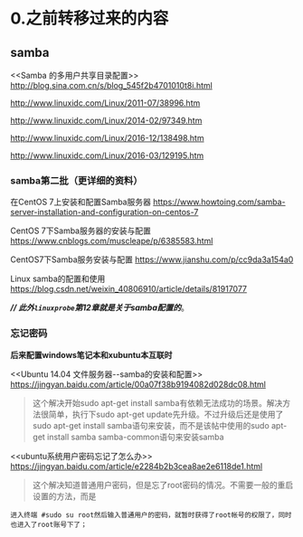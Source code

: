 
# 0.之前转移过来的内容

## samba

<<Samba 的多用户共享目录配置>>
http://blog.sina.com.cn/s/blog_545f2b4701010t8i.html

http://www.linuxidc.com/Linux/2011-07/38996.htm

http://www.linuxidc.com/Linux/2014-02/97349.htm

http://www.linuxidc.com/Linux/2016-12/138498.htm

http://www.linuxidc.com/Linux/2016-03/129195.htm

### samba第二批（更详细的资料）

在CentOS 7上安装和配置Samba服务器 https://www.howtoing.com/samba-server-installation-and-configuration-on-centos-7

CentOS 7下Samba服务器的安装与配置 https://www.cnblogs.com/muscleape/p/6385583.html

CentOS7下Samba服务安装与配置 https://www.jianshu.com/p/cc9da3a154a0

Linux samba的配置和使用 https://blog.csdn.net/weixin_40806910/article/details/81917077

***// 此外`linuxprobe`第12章就是关于samba配置的***。

### 忘记密码

**后来配置windows笔记本和xubuntu本互联时**

<<Ubuntu 14.04 文件服务器--samba的安装和配置>> 
https://jingyan.baidu.com/article/00a07f38b9194082d028dc08.html
> 这个解决开始sudo apt-get install samba有依赖无法成功的场景。解决方法很简单，执行下sudo apt-get update先升级。不过升级后还是使用了sudo apt-get install samba语句来安装，而不是该帖中使用的sudo apt-get install samba samba-common语句来安装samba

<<ubuntu系统用户密码忘记了怎么办>>
https://jingyan.baidu.com/article/e2284b2b3cea8ae2e6118de1.html
> 这个解决知道普通用户密码，但是忘了root密码的情况。不需要一般的重启设置的方法，而是
```
进入终端 #sudo su root然后输入普通用户的密码，就暂时获得了root帐号的权限了，同时也进入了root账号下了；
```
